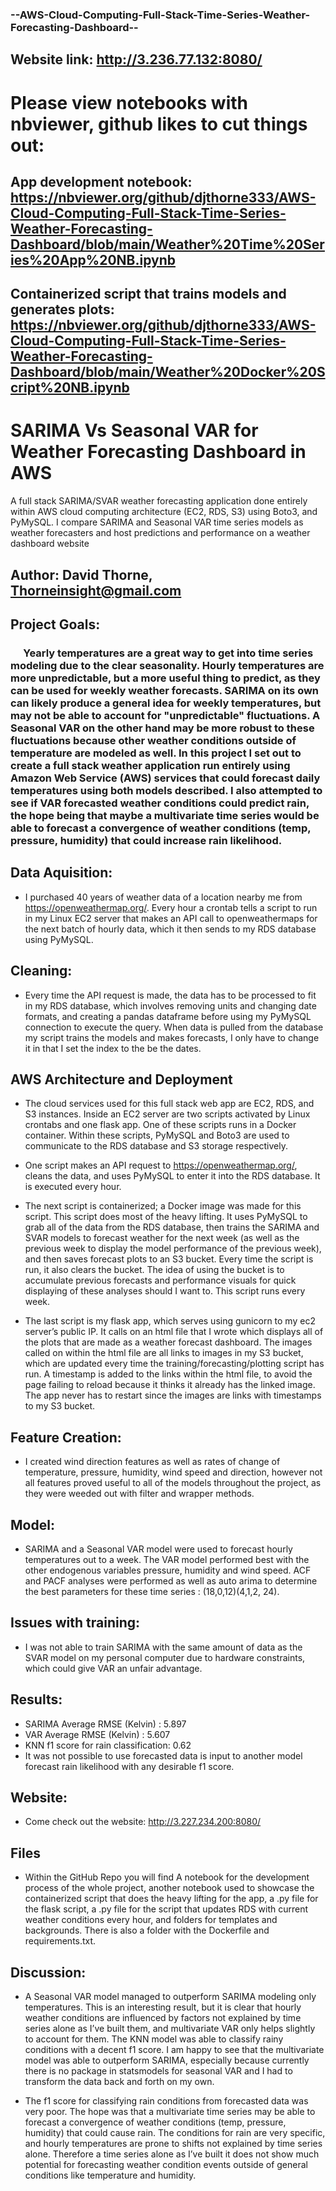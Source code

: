 ### --AWS-Cloud-Computing-Full-Stack-Time-Series-Weather-Forecasting-Dashboard--
##  Website link: http://3.236.77.132:8080/

# Please view notebooks with nbviewer, github likes to cut things out:

## App development notebook: https://nbviewer.org/github/djthorne333/AWS-Cloud-Computing-Full-Stack-Time-Series-Weather-Forecasting-Dashboard/blob/main/Weather%20Time%20Series%20App%20NB.ipynb

## Containerized script that trains models and generates plots: https://nbviewer.org/github/djthorne333/AWS-Cloud-Computing-Full-Stack-Time-Series-Weather-Forecasting-Dashboard/blob/main/Weather%20Docker%20Script%20NB.ipynb

# SARIMA Vs Seasonal VAR for Weather Forecasting Dashboard in AWS
A full stack SARIMA/SVAR weather forecasting application done entirely within AWS cloud computing architecture (EC2, RDS, S3) using Boto3, and PyMySQL.  I compare SARIMA and Seasonal VAR time series models as weather forecasters and host predictions and performance on a weather dashboard website

## Author: David Thorne, Thorneinsight@gmail.com

## Project Goals: 
    
###   &emsp; Yearly temperatures are a great way to get into time series modeling due to the clear seasonality. Hourly temperatures are more unpredictable, but a more useful thing to predict, as they can be used for weekly weather forecasts. SARIMA on its own can likely produce a general idea for weekly temperatures, but may not be able to account for "unpredictable" fluctuations. A Seasonal VAR on the other hand may be more robust to these fluctuations because other weather conditions outside of temperature are modeled as well.  In this project I set out to create a full stack weather application run entirely using Amazon Web Service (AWS) services that could forecast daily temperatures using both models described. I also attempted to see if VAR forecasted weather conditions could predict rain, the hope being that maybe a multivariate time series would be able to forecast a convergence of weather conditions (temp, pressure, humidity) that could increase rain likelihood.



    
    
## Data Aquisition:
* I purchased 40 years of weather data of a location nearby me from https://openweathermap.org/. Every hour a crontab tells a script to run in my Linux EC2 server that makes an API call to openweathermaps for the next batch of hourly data, which it then sends to my RDS database using PyMySQL.

## Cleaning:
* Every time the API request is made, the data has to be processed to fit in my RDS database, which involves removing units and changing date formats, and creating a pandas dataframe before using my PyMySQL connection to execute the query. When data is pulled from the database my script trains the models and makes forecasts, I only have to change it in that I set the index to the be the dates.


## AWS Architecture and Deployment
* The cloud services used for this full stack web app are EC2, RDS, and S3 instances. Inside an EC2 server are two scripts activated by Linux crontabs and one flask app. One of these scripts runs in a Docker container. Within these scripts, PyMySQL and Boto3 are used to communicate to the RDS database and S3 storage respectively. 

* One script makes an API request to https://openweathermap.org/, cleans the data, and uses PyMySQL to enter it into the RDS database. It is executed every hour.

* The next script is containerized; a Docker image was made for this script. This script does most of the heavy lifting. It uses PyMySQL to grab all of the data from the RDS database, then trains the SARIMA and SVAR models to forecast weather for the next week (as well as the previous week to display the model performance of the previous week), and then saves forecast plots to an S3 bucket. Every time the script is run, it also clears the bucket. The idea of using the bucket is to accumulate previous forecasts and performance visuals for quick displaying of these analyses should I want to. This script runs every week.

* The last script is my flask app, which serves using gunicorn to my ec2 server’s public IP. It calls on an html file that I wrote which displays all of the plots that are made as a weather forecast dashboard. The images called on within the html file are all links to images in my S3 bucket, which are updated every time the training/forecasting/plotting script has run. A timestamp is added to the links within the html file, to avoid the page failing to reload because it thinks it already has the linked image. The app never has to restart since the images are links with timestamps to my S3 bucket.


## Feature Creation:

* I created wind direction features as well as rates of change of temperature, pressure, humidity, wind speed and direction, however not all features proved useful to all of the models throughout the project, as they were weeded out with filter and wrapper methods.






## Model:
* SARIMA and a Seasonal VAR model were used to forecast hourly temperatures out to a week. The VAR model performed best with the other endogenous variables pressure, humidity and wind speed. ACF and PACF analyses were performed as well as auto arima to determine the best parameters for these time series : (18,0,12)(4,1,2, 24).




## Issues with training:
* I was not able to train SARIMA with the same amount of data as the SVAR model on my personal computer due to hardware constraints, which could give VAR an unfair advantage. 

## Results:
* SARIMA Average RMSE (Kelvin) : 5.897
* VAR Average RMSE (Kelvin) : 5.607
* KNN f1 score for rain classification: 0.62
* It was not possible to use forecasted data is input to another model forecast rain likelihood with any desirable f1 score.



## Website:
* Come check out the website: http://3.227.234.200:8080/   

## Files
* Within the GitHub Repo you will find A notebook for the development process of the whole project, another notebook used to showcase the containerized script that does the heavy lifting for the app, a .py file for the flask script, a  .py file for the script that updates RDS with current weather conditions every hour, and folders for templates and backgrounds. There is also a folder with the Dockerfile and requirements.txt.


## Discussion:
*  A Seasonal VAR model managed to outperform SARIMA modeling only temperatures. This is an interesting result, but it is clear that hourly weather conditions are influenced by factors not explained by time series alone as I’ve built them, and multivariate VAR only helps slightly to account for them. The KNN model was able to classify rainy conditions with a decent f1 score. I am happy to see that the multivariate model was able to outperform SARIMA, especially because currently there is no package in statsmodels for seasonal VAR and I had to transform the data back and forth on my own.

* The f1 score for classifying rain conditions from forecasted data was very poor. The hope was that a multivariate time series may be able to forecast a convergence of weather conditions (temp, pressure, humidity) that could cause rain. The conditions for rain are very specific, and hourly temperatures are prone to shifts not explained by time series alone.  Therefore a time series alone as I’ve built it does not show much potential for forecasting weather condition events outside of general conditions like temperature and humidity.
